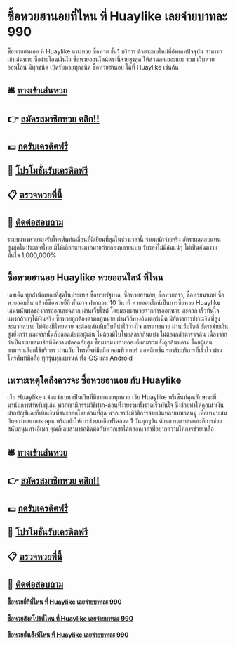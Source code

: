 # ซื้อหวยฮานอยที่ไหน ที่ Huaylike เลยจ่ายบาทละ 990
ซื้อหวยฮานอย ที่ Huaylike แทงหวย ซื้อหวย ชั้น1 บริการ ด้วยระบบใหม่ที่อัพเดทปัจจุบัน สามารถเข้าเล่นหวย ซื้อง่ายโอนเงินไว ซื้อหวยออนไลน์ตรงนี้จ่ายสูงสุด ให้ส่วนลดเยอะแยะ รวม เว็บหวยออนไลน์ มีทุกชนิด เปิดรับหวยทุกชนิด ซื้อหวยฮานอย ได้ที่ Huaylike เช่นกัน 

## 🛎 [ทางเข้าเล่นหวย](https://bit.ly/3SfzJwl)
## 👉 [สมัครสมาชิกหวย คลิก!!](https://bit.ly/3SfzJwl)
## 💵 [กดรับเครดิตฟรี](https://bit.ly/3UfI3hk)
## 👑 [โปรโมชั่นรับเครดิตฟรี](https://bit.ly/3UfI3hk)
## 📋 [ตรวจหวยที่นี้](https://bit.ly/3UfI3hk)
## 📱 [ติดต่อสอบถาม](https://bit.ly/3UfI3hk)

ระบบแทงหวยรองรับโทรศัพท์เคลื่อนที่ดีเยี่ยมที่สุดในช่วงเวลานี้ จ่ายหนักจ่ายจริง อัตราผลตอบแทนสูงสุดในประเทศไทย มีให้เลือกแทงมากมายก่ายกองหลายแบบ รับรองไม่มีล่มแน่ๆ ไม่เป็นอันตรายมั่นใจ 1,000,000%

## ซื้อหวยฮานอย Huaylike หวยออนไลน์ ที่ไหน
เลขเด็ด ทุกสำนักเยอะที่สุดในประเทศ ซื้อหวยรัฐบาล, ซื้อหวยฮานอย, ซื้อหวยลาว, ซื้อหวยมาเลย์ ซื้อหวยออมสิน แล้วก็ซื้อหวยยี่กี มั้นอาจ ฝากถอน 10 วินาที
หวยออนไลน์เป็นการซื้อหวย Huaylike เล่นพนันผลของการออกเลขฉลาก ผ่านเว็บไซต์ โดยมองผลหวยจากการออกหวย สะดวก เร็วทันใจ แทงกล้วยๆได้เงินจริง ซื้อหวยถูกต้องตามกฎหมาย ผ่านวิถีทางอินเตอร์เน็ต มีอัตราการชำระเงินที่สูง สะดวกสบาย ไม่ต้องมีโพยหวย จะต้องเล่นกับเว็บที่น่าไว้วางใจ การแทงหวย ผ่านเว็บไซต์ อัตราจ่ายเงินสูงยิ่งกว่า และจากนั้นก็ปลอดภัยต่อผู้เล่น ไม่ต้องมีใบโพยสลากกินแบ่ง ไม่ต้องกลัวตำรวจค้น เนื่องจากว่าเป็นระบบสมาชิกที่มีความปลอดภัยสูง ซื้อมากมายก่ายกองก็แถมรวมทั้งถูกล้นหลาม โดยผู้เล่นสามารถเลือกใช้บริการ ผ่านเว็บ โทรศัพท์มือถือ คอมพิวเตอร์ แอพลิเคชั่น รองรับบริการที่เร็วไว ผ่านโทรศัพท์มือถือ ทุกรุ่นทุกแบรนด์ ทั้ง iOS และ Android

## เพราะเหตุใดถึงควรจะ ซื้อหวยฮานอย กับ Huaylike
เว็บ Huaylike แจ่มแจ้งเบท เป็นเว็บที่มีขายหวยทุกหวย เว็บ Huaylike พรีเซ็นท์คุณลักษณะที่นานัปการสำหรับผู้เล่น พวกเขามีกรรมวิธีฝาก-ถอนที่ง่ายรวมทั้งรวดเร็วทันใจ ซึ่งช่วยทำให้คุณนำเงินฝากบัญชีและก็เบิกเงินที่ชนะออกโดยด่วนที่สุด พวกเขายังมีวิธีการจ่ายเงินหลายหมวดหมู่ เพื่อเหมาะสมกับความอยากของคุณ พร้อมยังให้การช่วยเหลือฟรีตลอด 1 วันทุกๆวัน ด้วยการแชทสดและก็การช่วยสนับสนุนทางอีเมล คุณก็เลยสามารถติดต่อกับพวกเขาได้ตลอดเวลาที่อยากความให้การช่วยเหลือ

## 🛎 [ทางเข้าเล่นหวย](https://bit.ly/3SfzJwl)
## 👉 [สมัครสมาชิกหวย คลิก!!](https://bit.ly/3SfzJwl)
## 💵 [กดรับเครดิตฟรี](https://bit.ly/3UfI3hk)
## 👑 [โปรโมชั่นรับเครดิตฟรี](https://bit.ly/3UfI3hk)
## 📋 [ตรวจหวยที่นี้](https://bit.ly/3UfI3hk)
## 📱 [ติดต่อสอบถาม](https://bit.ly/3UfI3hk)

#### [ซื้อหวยยี่กีที่ไหน ที่ Huaylike เลยจ่ายบาทละ 990](https://atom.io/themes/ซื้อหวยยี่กีที่ไหน%20ที่%20Huaylike%20เลยจ่ายบาทละ%20990)
#### [ซื้อหวยสิงคโปร์ที่ไหน ที่ Huaylike เลยจ่ายบาทละ 990](https://atom.io/themes/ซื้อหวยสิงคโปร์ที่ไหน%20ที่%20Huaylike%20เลยจ่ายบาทละ%20990)
#### [ซื้อหวยฮั่งเส็งที่ไหน ที่ Huaylike เลยจ่ายบาทละ 990](https://atom.io/themes/ซื้อหวยฮั่งเส็งที่ไหน%20ที่%20Huaylike%20เลยจ่ายบาทละ%20990)